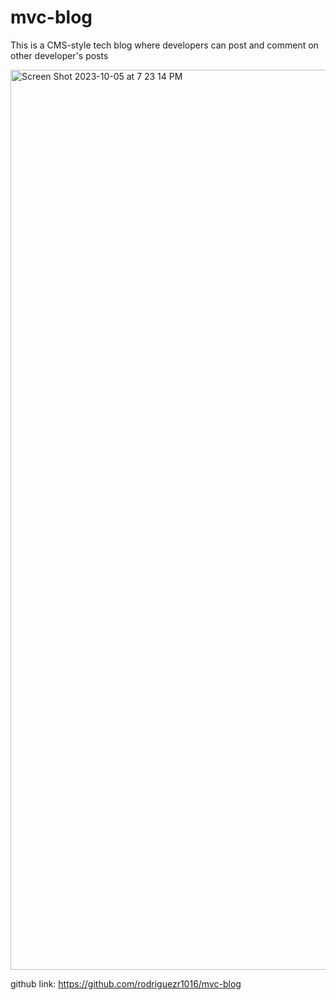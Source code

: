 # mvc-blog
This is a CMS-style tech blog where developers can post and comment on other developer's posts

<img width="1440" alt="Screen Shot 2023-10-05 at 7 23 14 PM" src="https://github.com/rodriguezr1016/mvc-blog/assets/134916213/fb5af6b3-249e-4479-a0c7-4f32f5ff437f">


github link: https://github.com/rodriguezr1016/mvc-blog

